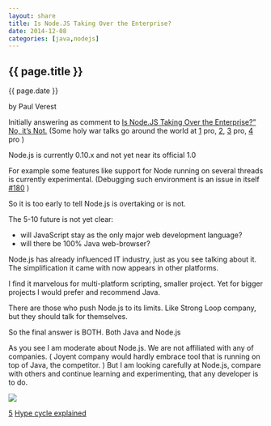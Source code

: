 ```yaml
---
layout: share
title: Is Node.JS Taking Over the Enterprise?
date: 2014-12-08
categories: [java,nodejs]
---
```



## {{ page.title }}

<p class="meta">{{ page.date }}</p> by Paul Verest

Initially answering as comment to 
[Is Node.JS Taking Over the Enterprise?” No, it’s Not.](http://blog.codenvy.com/response-node-js-taking-enterprise)
(Some holy war talks go around the world at
[1](http://www.nearform.com/nodecrunch/node-js-becoming-go-technology-enterprise/) pro,
[2](https://news.ycombinator.com/item?id=7397637),
[3](http://www.wintellect.com/blogs/dbanister/stop-fighting-node.js-in-the-enterprise) pro,
[4](http://blog.appfog.com/node-js-is-taking-over-the-enterprise-whether-you-like-it-or-not/) pro
)

Node.js is currently 0.10.x and not yet near its official 1.0

For example some features like support for Node running on several threads
is currently experimental. (Debugging such environment is an issue in itself
 [#180](https://github.com/Nodeclipse/nodeclipse-1/issues/180) )

So it is too early to tell Node.js is overtaking or is not.

The 5-10 future is not yet clear: 
- will JavaScript stay as the only major web development language?
- will there be 100% Java web-browser?

Node.js has already influenced IT industry, just as you see talking about it.
The simplification it came with now appears in other platforms.

I find it marvelous for  multi-platform scripting, smaller project.
Yet for bigger projects I would prefer and recommend Java.  

There are those who push Node.js to its limits. Like Strong Loop company, but they should talk for themselves.

So the final answer is BOTH. Both Java and Node.js

As you see I am moderate about Node.js. 
We are not affiliated with any of companies. 
( Joyent company would hardly embrace tool that is running on top of Java, the competitor. )
But I am looking carefully at Node.js, compare with others
and continue learning and experimenting, that any developer is to do.

![](http://na2.www.gartner.com/imagesrv/newsroom/images/HC_ET_2014.jpg)

[5](http://www.gartner.com/newsroom/id/2819918) 
[Hype cycle explained](http://en.wikipedia.org/wiki/Hype_cycle)
